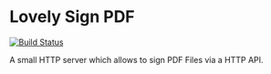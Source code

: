 # Lovely Sign PDF

[![Build Status](https://travis-ci.org/lovelysystems/lovely-signpdf.svg?branch=master)](https://travis-ci.org/lovelysystems/lovely-signpdf)

A small HTTP server which allows to sign PDF Files via a HTTP API.


